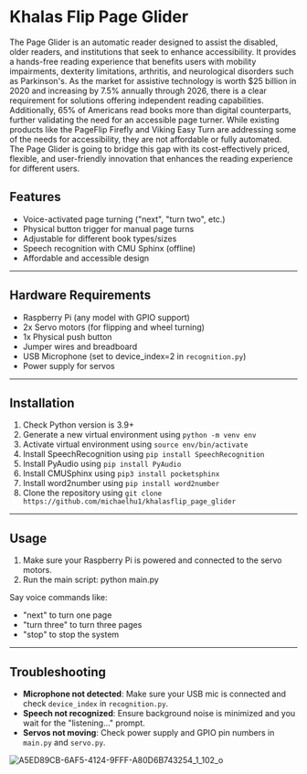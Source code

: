 # Khalas Flip Page Glider
The Page Glider is an automatic reader designed to assist the disabled, older readers, and institutions that seek to enhance accessibility. It provides a hands-free reading experience that benefits users with mobility impairments, dexterity limitations, arthritis, and neurological disorders such as Parkinson's. As the market for assistive technology is worth $25 billion in 2020 and increasing by 7.5% annually through 2026, there is a clear requirement for solutions offering independent reading capabilities. Additionally, 65% of Americans read books more than digital counterparts, further validating the need for an accessible page turner. While existing products like the PageFlip Firefly and Viking Easy Turn are addressing some of the needs for accessibility, they are not affordable or fully automated. The Page Glider is going to bridge this gap with its cost-effectively priced, flexible, and user-friendly innovation that enhances the reading experience for different users.

## Features

- Voice-activated page turning ("next", "turn two", etc.)
- Physical button trigger for manual page turns
- Adjustable for different book types/sizes
- Speech recognition with CMU Sphinx (offline)
- Affordable and accessible design

---


## Hardware Requirements

- Raspberry Pi (any model with GPIO support)
- 2x Servo motors (for flipping and wheel turning)
- 1x Physical push button
- Jumper wires and breadboard
- USB Microphone (set to device_index=2 in `recognition.py`)
- Power supply for servos
---
## Installation

1. Check Python version is 3.9+
2. Generate a new virtual environment using `python -m venv env`
3. Activate virtual environment using `source env/bin/activate`
4. Install SpeechRecognition using `pip install SpeechRecognition`
5. Install PyAudio using `pip install PyAudio`
6. Install CMUSphinx using `pip3 install pocketsphinx`
7. Install word2number using `pip install word2number`
8. Clone the repository using `git clone https://github.com/michaelhu1/khalasflip_page_glider`
---
## Usage

1. Make sure your Raspberry Pi is powered and connected to the servo motors.
2. Run the main script:
   python main.py

 Say voice commands like:
 - "next" to turn one page
 - "turn three" to turn three pages
 - "stop" to stop the system
   
---
## Troubleshooting

- **Microphone not detected**: Make sure your USB mic is connected and check `device_index` in `recognition.py`.
- **Speech not recognized**: Ensure background noise is minimized and you wait for the "listening..." prompt.
- **Servos not moving**: Check power supply and GPIO pin numbers in `main.py` and `servo.py`.

![A5ED89CB-6AF5-4124-9FFF-A80D6B743254_1_102_o](https://github.com/user-attachments/assets/af5bf63f-3a29-4e16-9f0b-d8e0f9baff6d)
